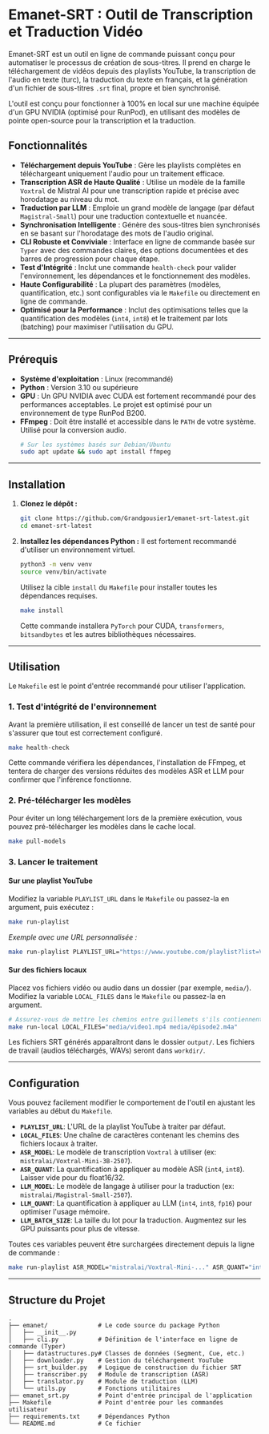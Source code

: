 # Emanet-SRT : Outil de Transcription et Traduction Vidéo

Emanet-SRT est un outil en ligne de commande puissant conçu pour automatiser le processus de création de sous-titres. Il prend en charge le téléchargement de vidéos depuis des playlists YouTube, la transcription de l'audio en texte (turc), la traduction du texte en français, et la génération d'un fichier de sous-titres `.srt` final, propre et bien synchronisé.

L'outil est conçu pour fonctionner à 100% en local sur une machine équipée d'un GPU NVIDIA (optimisé pour RunPod), en utilisant des modèles de pointe open-source pour la transcription et la traduction.

## Fonctionnalités

- **Téléchargement depuis YouTube** : Gère les playlists complètes en téléchargeant uniquement l'audio pour un traitement efficace.
- **Transcription ASR de Haute Qualité** : Utilise un modèle de la famille `Voxtral` de Mistral AI pour une transcription rapide et précise avec horodatage au niveau du mot.
- **Traduction par LLM** : Emploie un grand modèle de langage (par défaut `Magistral-Small`) pour une traduction contextuelle et nuancée.
- **Synchronisation Intelligente** : Génère des sous-titres bien synchronisés en se basant sur l'horodatage des mots de l'audio original.
- **CLI Robuste et Conviviale** : Interface en ligne de commande basée sur `Typer` avec des commandes claires, des options documentées et des barres de progression pour chaque étape.
- **Test d'Intégrité** : Inclut une commande `health-check` pour valider l'environnement, les dépendances et le fonctionnement des modèles.
- **Haute Configurabilité** : La plupart des paramètres (modèles, quantification, etc.) sont configurables via le `Makefile` ou directement en ligne de commande.
- **Optimisé pour la Performance** : Inclut des optimisations telles que la quantification des modèles (`int4`, `int8`) et le traitement par lots (batching) pour maximiser l'utilisation du GPU.

---

## Prérequis

- **Système d'exploitation** : Linux (recommandé)
- **Python** : Version 3.10 ou supérieure
- **GPU** : Un GPU NVIDIA avec CUDA est fortement recommandé pour des performances acceptables. Le projet est optimisé pour un environnement de type RunPod B200.
- **FFmpeg** : Doit être installé et accessible dans le `PATH` de votre système. Utilisé pour la conversion audio.
  ```bash
  # Sur les systèmes basés sur Debian/Ubuntu
  sudo apt update && sudo apt install ffmpeg
  ```

---

## Installation

1.  **Clonez le dépôt :**
    ```bash
    git clone https://github.com/Grandgousier1/emanet-srt-latest.git
    cd emanet-srt-latest
    ```

2.  **Installez les dépendances Python :**
    Il est fortement recommandé d'utiliser un environnement virtuel.
    ```bash
    python3 -m venv venv
    source venv/bin/activate
    ```
    Utilisez la cible `install` du `Makefile` pour installer toutes les dépendances requises.
    ```bash
    make install
    ```
    Cette commande installera `PyTorch` pour CUDA, `transformers`, `bitsandbytes` et les autres bibliothèques nécessaires.

---

## Utilisation

Le `Makefile` est le point d'entrée recommandé pour utiliser l'application.

### 1. Test d'intégrité de l'environnement

Avant la première utilisation, il est conseillé de lancer un test de santé pour s'assurer que tout est correctement configuré.

```bash
make health-check
```

Cette commande vérifiera les dépendances, l'installation de FFmpeg, et tentera de charger des versions réduites des modèles ASR et LLM pour confirmer que l'inférence fonctionne.

### 2. Pré-télécharger les modèles

Pour éviter un long téléchargement lors de la première exécution, vous pouvez pré-télécharger les modèles dans le cache local.

```bash
make pull-models
```

### 3. Lancer le traitement

#### Sur une playlist YouTube

Modifiez la variable `PLAYLIST_URL` dans le `Makefile` ou passez-la en argument, puis exécutez :

```bash
make run-playlist
```

*Exemple avec une URL personnalisée :*
```bash
make run-playlist PLAYLIST_URL="https://www.youtube.com/playlist?list=VOTRE_LISTE_ID"
```

#### Sur des fichiers locaux

Placez vos fichiers vidéo ou audio dans un dossier (par exemple, `media/`). Modifiez la variable `LOCAL_FILES` dans le `Makefile` ou passez-la en argument.

```bash
# Assurez-vous de mettre les chemins entre guillemets s'ils contiennent des espaces
make run-local LOCAL_FILES="media/video1.mp4 media/épisode2.m4a"
```

Les fichiers SRT générés apparaîtront dans le dossier `output/`. Les fichiers de travail (audios téléchargés, WAVs) seront dans `workdir/`.

---

## Configuration

Vous pouvez facilement modifier le comportement de l'outil en ajustant les variables au début du `Makefile`.

- **`PLAYLIST_URL`**: L'URL de la playlist YouTube à traiter par défaut.
- **`LOCAL_FILES`**: Une chaîne de caractères contenant les chemins des fichiers locaux à traiter.
- **`ASR_MODEL`**: Le modèle de transcription `Voxtral` à utiliser (ex: `mistralai/Voxtral-Mini-3B-2507`).
- **`ASR_QUANT`**: La quantification à appliquer au modèle ASR (`int4`, `int8`). Laisser vide pour du float16/32.
- **`LLM_MODEL`**: Le modèle de langage à utiliser pour la traduction (ex: `mistralai/Magistral-Small-2507`).
- **`LLM_QUANT`**: La quantification à appliquer au LLM (`int4`, `int8`, `fp16`) pour optimiser l'usage mémoire.
- **`LLM_BATCH_SIZE`**: La taille du lot pour la traduction. Augmentez sur les GPU puissants pour plus de vitesse.

Toutes ces variables peuvent être surchargées directement depuis la ligne de commande :
```bash
make run-playlist ASR_MODEL="mistralai/Voxtral-Mini-..." ASR_QUANT="int8"
```

---

## Structure du Projet

```
.
├── emanet/              # Le code source du package Python
│   ├── __init__.py
│   ├── cli.py           # Définition de l'interface en ligne de commande (Typer)
│   ├── datastructures.py# Classes de données (Segment, Cue, etc.)
│   ├── downloader.py    # Gestion du téléchargement YouTube
│   ├── srt_builder.py   # Logique de construction du fichier SRT
│   ├── transcriber.py   # Module de transcription (ASR)
│   ├── translator.py    # Module de traduction (LLM)
│   └── utils.py         # Fonctions utilitaires
├── emanet_srt.py        # Point d'entrée principal de l'application
├── Makefile             # Point d'entrée pour les commandes utilisateur
├── requirements.txt     # Dépendances Python
└── README.md            # Ce fichier
```
